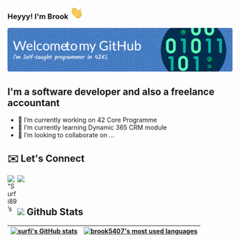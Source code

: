 ### Heyyy! I'm Brook  <img src="https://raw.githubusercontent.com/Surfi89/surfi89/main/img/Hi.gif" width="30px">

![Header](./github-header-image.png)

## I'm a software developer and also a freelance accountant

- 🔭 I’m currently working on 42 Core Programme
- 🌱 I’m currently learning Dynamic 365 CRM module
- 👯 I’m looking to collaborate on ...

## ✉️ Let's Connect

<a href="https://www.linkedin.com/in/chunyong96/" target="_blank">
 <img src="https://img.shields.io/badge/linkedin-%ff5851db.svg?color=0072B1&style=for-the-badge&logo=linkedin&logoColor=white" style="margin-bottom: 5px;" />
<a/>
<a href="https://discordapp.com/users/239341395452755971">
  <img align="left" alt=“Surfi89’s Discord" width="22px" src="https://raw.githubusercontent.com/peterthehan/peterthehan/master/assets/discord.svg" />
</a>
<br/>
<br/>

## <img src="https://media.giphy.com/media/iY8CRBdQXODJSCERIr/giphy.gif" width="25"> <b>Github Stats</b>
  
| [![surfi's GitHub stats](https://github-readme-stats.vercel.app/api?username=brook5407&count_private=true&show_icons=true&hide=issues&hide_border=true&theme=prussian)](https://github.com/brook5407?tab=repositories) | [![brook5407's most used languages](https://github-readme-stats.vercel.app/api/top-langs/?username=brook5407&layout=compact&hide_border=true&theme=prussian)](https://github.com/brook5407?tab=repositories) |
|:-:|:-:|
